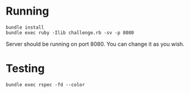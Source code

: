 Running
=======

    bundle install
    bundle exec ruby -Ilib challenge.rb -sv -p 8080

Server should be running on port 8080. You can change it as you wish.

Testing
=======

    bundle exec rspec -fd --color

